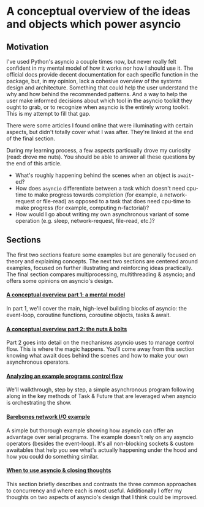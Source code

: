 # A conceptual overview of the ideas and objects which power asyncio

## Motivation

I've used Python's asyncio a couple times now, but never really felt confident in my mental model of how it works nor how I should use it. The official docs provide decent documentation for each specific function in the package, but, in my opinion, lack a cohesive overview of the systems design and architecture. Something that could help the user understand the why and how behind the recommended patterns. And a way to help the user make informed decisions about which tool in the asyncio toolkit they ought to grab, or to recognize when asyncio is the entirely wrong toolkit. This is my attempt to fill that gap.

There were some articles I found online that were illuminating with certain aspects, but didn't totally cover what I was after. They're linked at the end of the final section.

During my learning process, a few aspects particually drove my curiosity (read: drove me nuts). You should be able to answer all these questions by the end of this article.
- What's roughly happening behind the scenes when an object is `await`-ed? 
- How does `asyncio` differentiate between a task which doesn't need cpu-time to make progress towards completion (for example, a network-request or file-read) as opposed to a task that does need cpu-time to make progress (for example, computing n-factorial)?
- How would I go about writing my own asynchronous variant of some operation (e.g. sleep, network-request, file-read, etc.)?

## Sections

The first two sections feature some examples but are generally focused on theory and explaining concepts. The next two sections are centered around examples, focused on further illustrating and reinforcing ideas practically. The final section compares multiprocessing, multithreading & asyncio; and offers some opinions on asyncio's design.

#### [A conceptual overview part 1: a mental model](https://github.com/anordin95/a-conceptual-overview-of-asyncio/blob/main/1-conceptual-overview-part-1.md)

In part 1, we'll cover the main, high-level building blocks of asyncio: the event-loop, coroutine functions,
coroutine objects, tasks & await. 

#### [A conceptual overview part 2: the nuts & bolts](https://github.com/anordin95/a-conceptual-overview-of-asyncio/blob/main/2-conceptual-overview-part-2.md)

Part 2 goes into detail on the mechanisms asyncio uses to manage control flow. This is where the magic happens. You'll
come away from this section knowing what await does behind the scenes and how to make your own asynchronous operators.

#### [Analyzing an example programs control flow](https://github.com/anordin95/a-conceptual-overview-of-asyncio/blob/main/3-detailed-control-flow-analysis-example.md)

We'll walkthrough, step by step, a simple asynchronous program following along in the key methods of Task & Future that are leveraged when asyncio is orchestrating the show. 

#### [Barebones network I/O example](https://github.com/anordin95/a-conceptual-overview-of-asyncio/blob/main/4-barebones-network-io-example.md)

A simple but thorough example showing how asyncio can offer an advantage over serial programs. The example doesn't rely on 
any asyncio operators (besides the event-loop). It's all non-blocking sockets & custom awaitables that help you see what's
actually happening under the hood and how you could do something similar.

#### [When to use asyncio & closing thoughts](https://github.com/anordin95/a-conceptual-overview-of-asyncio/blob/main/5-conclusions.md)

This section briefly describes and contrasts the three common approaches to concurrency and where each is most useful. Additionally I offer my thoughts on two aspects of asyncio's design that I think could be improved.